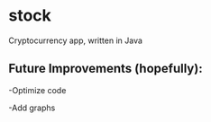# stock
Cryptocurrency app, written in Java

## Future Improvements (hopefully):
-Optimize code

-Add graphs
